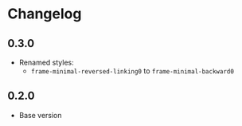# Changelog

## 0.3.0

- Renamed styles:
  - `frame-minimal-reversed-linking0` to `frame-minimal-backward0`

## 0.2.0

- Base version

